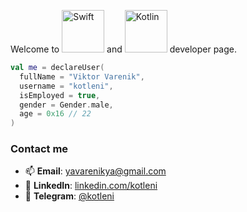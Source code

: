   Welcome to <img alt="Swift" src="https://img.shields.io/badge/Swift-FA7343?style=for-the-badge&logo=swift&logoColor=white" width="68px"/> and <img alt="Kotlin" src="https://img.shields.io/badge/Kotlin-B125EA?style=for-the-badge&logo=kotlin&logoColor=white" width="68px"/> developer page.

```kotlin
val me = declareUser(
  fullName = "Viktor Varenik",
  username = "kotleni",
  isEmployed = true,
  gender = Gender.male,
  age = 0x16 // 22
)
```
<!-- me.addFeature(UserFeatures.NO_HORNY) -->

### Contact me
- 📫 **Email**: [yavarenikya@gmail.com](mailto:yavarenikya@gmail.com)
- 🧭 **LinkedIn**: [linkedin.com/kotleni](https://www.linkedin.com/in/kotleni/)
- 💬 **Telegram**: [@kotleni](https://t.me/kotleni)
